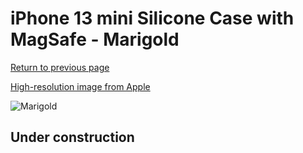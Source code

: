 # iPhone 13 mini Silicone Case with MagSafe - Marigold

[Return to previous page](/iphone_13)

[High-resolution image from Apple](https://store.storeimages.cdn-apple.com/8756/as-images.apple.com/is/MM1U3?wid=4500&hei=4500&fmt=png)

<div style="width: 512px"><img src="/almost_uncompressed/MM1U3.webp" alt="Marigold"></div>

## Under construction
